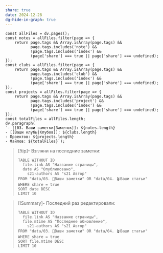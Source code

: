 ```yaml
---
share: true
date: 2024-12-28
dg-hide-in-graph: true
---
```


```dataviewjs
const allFiles = dv.pages();
const notes = allFiles.filter(page => {
    return page.tags && Array.isArray(page.tags) && 
           page.tags.includes('note') && 
           !page.tags.includes('index') && 
           (page['share'] === true || page['share'] === undefined);
});
const clubs = allFiles.filter(page => {
    return page.tags && Array.isArray(page.tags) && 
           page.tags.includes('club') && 
           !page.tags.includes('index') && 
           (page['share'] === true || page['share'] === undefined);
});
const projects = allFiles.filter(page => {
    return page.tags && Array.isArray(page.tags) && 
           page.tags.includes('project') && 
           !page.tags.includes('index') && 
           (page['share'] === true || page['share'] === undefined);
});
const totalFiles = allFiles.length;
dv.paragraph(
`- [[03. Ваши заметки|Заметок]]: ${notes.length}
- [[Ваши клубы|Клубов]]: ${clubs.length}
- Проектов: ${projects.length}
- Файлов: ${totalFiles}`);
```

> [!tip]- Взгляни на последние заметки:
> ```dataview
> TABLE WITHOUT ID
> 	file.link AS "Название страницы", 
> 	date AS "Опубликовано",
>     s21-authors AS "s21 Автор"
> FROM "data/03. 🌱Ваши заметки" OR "data/04. 🪴Ваши статьи"
> WHERE share = true
> SORT date DESC
> LIMIT 10
> ```


> [!Summary]- Последний раз редактировали:
> ```dataview
> TABLE WITHOUT ID
> 	file.link AS "Название страницы", 
> 	file.mtime AS "Последнее обновление",
>     s21-authors AS "s21 Автор"
> FROM "data/03. 🌱Ваши заметки" OR "data/04. 🪴Ваши статьи"
> WHERE share = true
> SORT file.mtime DESC
> LIMIT 10
> ```


